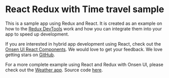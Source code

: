 # React Redux with Time travel sample

This is a sample app using Redux and React. It is created as an example on how to the [Redux DevTools](https://github.com/gaearon/redux-devtools) work and how you can integrate them into your app to speed up development.

If you are interested in hybrid app development using React, check out the [Onsen UI React Components](https://onsen.io/v2/react.html). We would love to get your feedback. We love getting stars on [GitHub](https://github.com/OnsenUI/OnsenUI).

For a more complete example using React and Redux with Onsen UI, please check out the [Weather app](http://argelius.github.io/react-onsenui-redux-weather/demo.html). Source code [here](https://github.com/argelius/react-onsenui-redux-weather).

